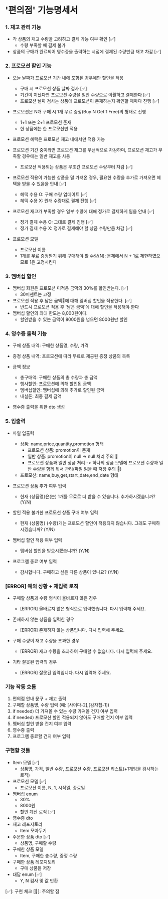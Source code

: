 # '편의점' 기능명세서

### 1. 재고 관리 기능
- 각 상품의 재고 수량을 고려하고 결제 가능 여부 확인 [✅]
  - 수량 부족할 때 결제 불가
- 상품의 구매가 완료되어 영수증을 출력하는 시점에 결제된 수량만큼 재고 차감 [✅]

### 2. 프로모션 할인 기능
- 오늘 날짜가 프로모션 기간 내에 포함된 경우에만 할인을 적용
  - 구매 시 프로모션 상품 날짜 검사 [✅]
  - 기간이 지났다면 프로모션 수량을 일반 수량으로 이월하고 결제한다 [✅]
  - 프로모션 날짜 검사는 상품에 프로모션이 존재하는지 확인할 때마다 진행 [✅]
- 프로모션은 N개 구매 시 1개 무료 증정(Buy N Get 1 Free)의 형태로 진행
  - 1+1 또는 2+1 프로모션 존재
  - 한 상품에는 한 프로모션만 적용
- 프로모션 혜택은 프로모션 재고 내에서만 적용 가능
- 프로모션 기간 중이라면 프로모션 재고를 우선적으로 차감하며, 프로모션 재고가 부족할 경우에는 일반 재고를 사용
  - 프로모션 적용되는 상품은 무조건 프로모션 수량부터 차감 [✅]
- 프로모션 적용이 가능한 상품을 덜 가져온 경우, 필요한 수량을 추가로 가져오면 혜택을 받을 수 있음을 안내 [✅]
  - 혜택 수용 O: 구매 수량 업데이트 [✅]
  - 혜택 수용 X: 원래 수량대로 결제 진행 [✅]
- 프로모션 재고가 부족할 경우 일부 수량에 대해 정가로 결제하게 됨을 안내 [✅]
  - 정가 결제 수용 O: 그대로 결제 진행 [✅]
  - 정가 결제 수용 X: 정가로 결제해야 할 상품 수량만큼 차감 [✅]

- 프로모션 모델
  - 프로모션 이름
  - 1개를 무료 증정받기 위해 구매해야 할 수량(N): 문제에서 N + 1로 제한하였으므로 1은 고정시킨다

### 3. 멤버십 할인
- 멤버십 회원은 프로모션 미적용 금액의 30%를 할인받는다. [✅]
  - 30퍼센트는 고정
- 프로모션 적용 후 남은 금액🚨에 대해 멤버십 할인을 적용한다. [✅]
  - 반드시 프로모션 적용 후 '남은 금액'에 대해 할인을 적용해야 한다
- 멤버십 할인의 최대 한도는 8,000원이다.
  - 할인받을 수 있는 금액이 8000원을 넘으면 8000원만 할인

### 4. 영수증 출력 기능
- 구매 상품 내역: 구매한 상품명, 수량, 가격
- 증정 상품 내역: 프로모션에 따라 무료로 제공된 증정 상품의 목록
- 금액 정보
    - 총구매액: 구매한 상품의 총 수량과 총 금액
    - 행사할인: 프로모션에 의해 할인된 금액
    - 멤버십할인: 멤버십에 의해 추가로 할인된 금액
    - 내실돈: 최종 결제 금액

- 영수증 출력을 위한 dto 생성

### 5. 입출력
- 파일 입출력
  - 상품: name,price,quantity,promotion 형태
    - 프로모션 상품: promotion이 존재
    - 일반 상품: promotion이 null -> null 처리 주의 🚨
    - 프로모션 상품과 일반 상품 처리 -> 하나의 상품 모델에 프로모션 수량과 일반 수량을 함께 둬서 관리(파일 읽을 때 저장 주의 🚨)
  - 프로모션: name,buy,get,start_date,end_date 형태

- 프로모션 상품 추가 여부 입력
  - 현재 {상품명}은(는) 1개를 무료로 더 받을 수 있습니다. 추가하시겠습니까? (Y/N)

- 할인 적용 불가한 프로모션 상품 구매 여부 입력
  - 현재 {상품명} {수량}개는 프로모션 할인이 적용되지 않습니다. 그래도 구매하시겠습니까? (Y/N)

- 멤버십 할인 적용 여부 입력
  - 멤버십 할인을 받으시겠습니까? (Y/N)

- 프로그램 종료 여부 입력
  - 감사합니다. 구매하고 싶은 다른 상품이 있나요? (Y/N)

### [ERROR] 예외 상황 + 재입력 로직

- 구매할 상품과 수량 형식이 올바르지 않은 경우
  - [ERROR] 올바르지 않은 형식으로 입력했습니다. 다시 입력해 주세요.

- 존재하지 않는 상품을 입력한 경우
  - [ERROR] 존재하지 않는 상품입니다. 다시 입력해 주세요.

- 구매 수량이 재고 수량을 초과한 경우
  - [ERROR] 재고 수량을 초과하여 구매할 수 없습니다. 다시 입력해 주세요.

- 기타 잘못된 입력의 경우
  - [ERROR] 잘못된 입력입니다. 다시 입력해 주세요.

### 기능 작동 흐름
1) 편의점 안내 문구 + 재고 출력
2) 구매할 상품명, 수량 입력 (예: [사이다-2],[감자칩-1])
3) if needed) 더 가져올 수 있는 수량 가져올 건지 여부 입력
4) if needed) 프로모션 할인 적용되지 않아도 구매할 건지 여부 입력
5) 멤버십 할인 받을 건지 여부 입력
6) 영수증 출력
7) 프로그램 종료할 건지 여부 입력

### 구현할 것들
- Item 모델 [✅]
  - 상품명, 가격, 일반 수량, 프로모션 수량, 프로모션 리스트(+1개임을 검사하는 로직)
- 프로모션 모델 [✅]
  - 프로모션 이름, N, 1, 시작일, 종료일
- 멤버십 enum
  - 30% 
  - 8000원
  - 할인 계산 로직 [✅]
- 영수증 dto
- 재고 레포지토리
  - Item 모아두기
- 주문한 상품 dto [✅]
  - 상품명, 구매할 수량
- 구매한 상품 모델 
  - Item, 구매한 총수량, 증정 수량 
- 구매한 상품 레포지토리
  - 구매 상품들 저장
- 대답 enum [✅]
  - Y, N 검사 및 값 반환

[✅]: 구현 체크
[🚨]: 주의할 점